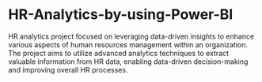# HR-Analytics-by-using-Power-BI
HR analytics project focused on leveraging data-driven insights to enhance various aspects of human resources management within an organization. The project aims to utilize advanced analytics techniques to extract valuable information from HR data, enabling data-driven decision-making and improving overall HR processes.
